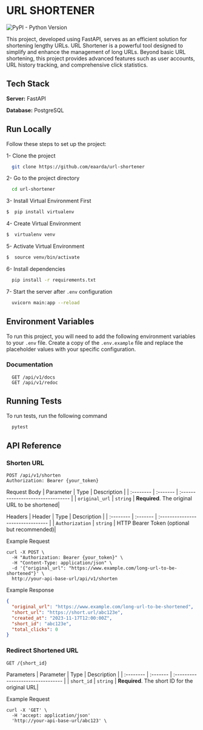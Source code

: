 
# URL SHORTENER

![PyPI - Python Version](https://img.shields.io/badge/python-3.9.6-blue
)

This project, developed using FastAPI, serves as an efficient solution for shortening lengthy URLs. 
URL Shortener is a powerful tool designed to simplify and enhance the management of long URLs. Beyond basic URL shortening, this project provides advanced features such as user accounts, URL history tracking, and comprehensive click statistics.








## Tech Stack

**Server:** FastAPI

**Database:** PostgreSQL

## Run Locally
Follow these steps to set up the project:


1- Clone the project
```bash
  git clone https://github.com/eaarda/url-shortener
```
2- Go to the project directory
```bash
  cd url-shortener
```
3- Install Virtual Environment First
```bash
$  pip install virtualenv
```
4- Create Virtual Environment
```bash
$  virtualenv venv
```
5- Activate Virtual Environment
```bash
$  source venv/bin/activate
```
6- Install dependencies
```bash
  pip install -r requirements.txt
```
7- Start the server after `.env` configuration

```bash
  uvicorn main:app --reload
```



## Environment Variables

To run this project, you will need to add the following environment variables to your `.env` file. Create a copy of the `.env.example` file and replace the placeholder values with your specific configuration.
### Documentation


```http
  GET /api/v1/docs
  GET /api/v1/redoc
```



## Running Tests

To run tests, run the following command

```bash
  pytest
```


## API Reference

### Shorten URL

```http
POST /api/v1/shorten
Authorization: Bearer {your_token}
```

Request Body
| Parameter | Type     | Description                       |
| :-------- | :------- | :-------------------------------- |
| `original_url` | `string` | **Required**. The original URL to be shortened|

Headers
| Header | Type     | Description                       |
| :-------- | :------- | :-------------------------------- |
| `Authorization` | `string` | HTTP Bearer Token (optional but recommended)|

Example Request
```
curl -X POST \
  -H "Authorization: Bearer {your_token}" \
  -H "Content-Type: application/json" \
  -d '{"original_url": "https://www.example.com/long-url-to-be-shortened"}' \
  http://your-api-base-url/api/v1/shorten

```

Example Response
```json
{
  "original_url": "https://www.example.com/long-url-to-be-shortened",
  "short_url": "https://short.url/abc123e",
  "created_at": "2023-11-17T12:00:00Z",
  "short_id": "abc123e",
  "total_clicks": 0
}
```

### Redirect Shortened URL

```http
GET /{short_id}
```

Parameters
| Parameter | Type     | Description                       |
| :-------- | :------- | :-------------------------------- |
| `short_id` | `string` | **Required**. The short ID for the original URL|

Example Request
```
curl -X 'GET' \
  -H 'accept: application/json'
  'http://your-api-base-url/abc123' \
  
```



